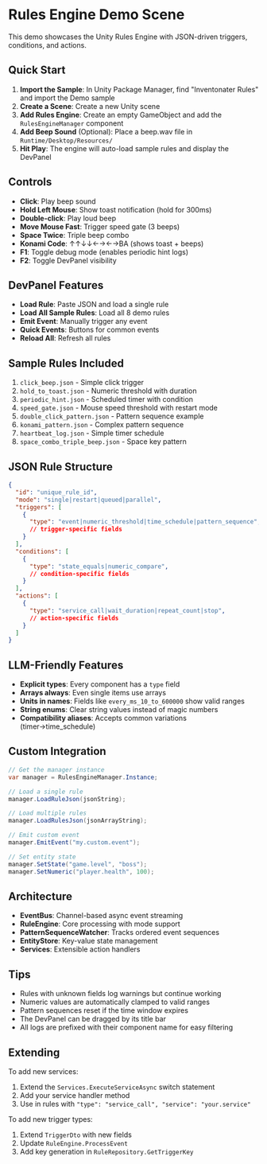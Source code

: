 # Rules Engine Demo Scene

This demo showcases the Unity Rules Engine with JSON-driven triggers, conditions, and actions.

## Quick Start

1. **Import the Sample**: In Unity Package Manager, find "Inventonater Rules" and import the Demo sample
2. **Create a Scene**: Create a new Unity scene
3. **Add Rules Engine**: Create an empty GameObject and add the `RulesEngineManager` component
4. **Add Beep Sound** (Optional): Place a beep.wav file in `Runtime/Desktop/Resources/`
5. **Hit Play**: The engine will auto-load sample rules and display the DevPanel

## Controls

- **Click**: Play beep sound
- **Hold Left Mouse**: Show toast notification (hold for 300ms)
- **Double-click**: Play loud beep
- **Move Mouse Fast**: Trigger speed gate (3 beeps)
- **Space Twice**: Triple beep combo
- **Konami Code**: ↑↑↓↓←→←→BA (shows toast + beeps)
- **F1**: Toggle debug mode (enables periodic hint logs)
- **F2**: Toggle DevPanel visibility

## DevPanel Features

- **Load Rule**: Paste JSON and load a single rule
- **Load All Sample Rules**: Load all 8 demo rules
- **Emit Event**: Manually trigger any event
- **Quick Events**: Buttons for common events
- **Reload All**: Refresh all rules

## Sample Rules Included

1. `click_beep.json` - Simple click trigger
2. `hold_to_toast.json` - Numeric threshold with duration
3. `periodic_hint.json` - Scheduled timer with condition
4. `speed_gate.json` - Mouse speed threshold with restart mode
5. `double_click_pattern.json` - Pattern sequence example
6. `konami_pattern.json` - Complex pattern sequence
7. `heartbeat_log.json` - Simple timer schedule
8. `space_combo_triple_beep.json` - Space key pattern

## JSON Rule Structure

```json
{
  "id": "unique_rule_id",
  "mode": "single|restart|queued|parallel",
  "triggers": [
    {
      "type": "event|numeric_threshold|time_schedule|pattern_sequence",
      // trigger-specific fields
    }
  ],
  "conditions": [
    {
      "type": "state_equals|numeric_compare",
      // condition-specific fields
    }
  ],
  "actions": [
    {
      "type": "service_call|wait_duration|repeat_count|stop",
      // action-specific fields
    }
  ]
}
```

## LLM-Friendly Features

- **Explicit types**: Every component has a `type` field
- **Arrays always**: Even single items use arrays
- **Units in names**: Fields like `every_ms_10_to_600000` show valid ranges
- **String enums**: Clear string values instead of magic numbers
- **Compatibility aliases**: Accepts common variations (timer→time_schedule)

## Custom Integration

```csharp
// Get the manager instance
var manager = RulesEngineManager.Instance;

// Load a single rule
manager.LoadRuleJson(jsonString);

// Load multiple rules
manager.LoadRulesJson(jsonArrayString);

// Emit custom event
manager.EmitEvent("my.custom.event");

// Set entity state
manager.SetState("game.level", "boss");
manager.SetNumeric("player.health", 100);
```

## Architecture

- **EventBus**: Channel-based async event streaming
- **RuleEngine**: Core processing with mode support
- **PatternSequenceWatcher**: Tracks ordered event sequences
- **EntityStore**: Key-value state management
- **Services**: Extensible action handlers

## Tips

- Rules with unknown fields log warnings but continue working
- Numeric values are automatically clamped to valid ranges
- Pattern sequences reset if the time window expires
- The DevPanel can be dragged by its title bar
- All logs are prefixed with their component name for easy filtering

## Extending

To add new services:
1. Extend the `Services.ExecuteServiceAsync` switch statement
2. Add your service handler method
3. Use in rules with `"type": "service_call", "service": "your.service"`

To add new trigger types:
1. Extend `TriggerDto` with new fields
2. Update `RuleEngine.ProcessEvent` 
3. Add key generation in `RuleRepository.GetTriggerKey`
